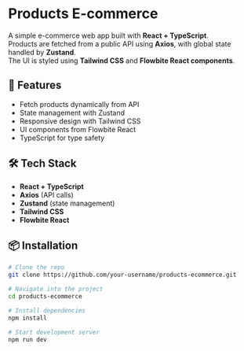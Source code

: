 # Products E-commerce

A simple e-commerce web app built with **React + TypeScript**.  
Products are fetched from a public API using **Axios**, with global state handled by **Zustand**.  
The UI is styled using **Tailwind CSS** and **Flowbite React components**.

## 🚀 Features

- Fetch products dynamically from API
- State management with Zustand
- Responsive design with Tailwind CSS
- UI components from Flowbite React
- TypeScript for type safety

## 🛠️ Tech Stack

- **React + TypeScript**
- **Axios** (API calls)
- **Zustand** (state management)
- **Tailwind CSS**
- **Flowbite React**

## 📦 Installation

```bash
# Clone the repo
git clone https://github.com/your-username/products-ecommerce.git

# Navigate into the project
cd products-ecommerce

# Install dependencies
npm install

# Start development server
npm run dev
```

